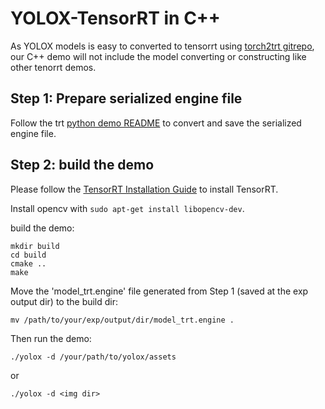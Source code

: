 # YOLOX-TensorRT in C++

As YOLOX models is easy to converted to tensorrt using [torch2trt gitrepo](https://github.com/NVIDIA-AI-IOT/torch2trt), 
our C++ demo will not include the model converting or constructing like other tenorrt demos.


## Step 1: Prepare serialized engine file

Follow the trt [python demo README](../python/README.md) to convert and save the serialized engine file.


## Step 2: build the demo

Please follow the [TensorRT Installation Guide](https://docs.nvidia.com/deeplearning/tensorrt/install-guide/index.html) to install TensorRT.

Install opencv with ```sudo apt-get install libopencv-dev```.

build the demo:

```shell
mkdir build
cd build
cmake ..
make
```

Move the 'model_trt.engine' file generated from Step 1 (saved at the exp output dir) to the build dir:

```shell
mv /path/to/your/exp/output/dir/model_trt.engine .
```

Then run the demo:

```shell
./yolox -d /your/path/to/yolox/assets
```

or

```shell
./yolox -d <img dir>
```

